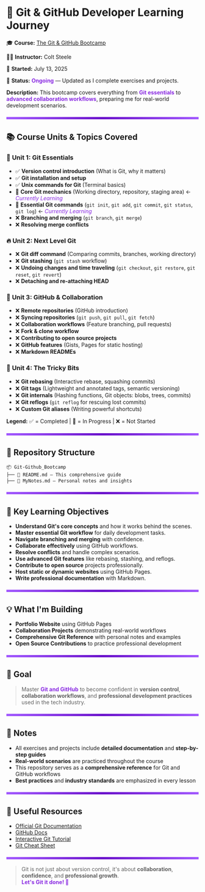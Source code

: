 # 🚀 Git & GitHub Developer Learning Journey

🎓 **Course:** [The Git & GitHub Bootcamp](https://www.udemy.com/course/git-and-github-bootcamp/)

👨‍🏫 **Instructor:** Colt Steele

📅 **Started:** July 13, 2025

📁 **Status:** <span style="color: #8A2BE2;">**Ongoing**</span> — Updated as I complete exercises and projects.

**Description:** This bootcamp covers everything from <span style="color: #8A2BE2;">**Git essentials**</span> to <span style="color: #8A2BE2;">**advanced collaboration workflows**</span>, preparing me for real-world development scenarios.

<img src="purple-divisor.svg" width="100%" height="6" alt="Purple divider">

## 📚 Course Units & Topics Covered

### 🎯 **Unit 1: Git Essentials**
- ✅ **Version control introduction** (What is Git, why it matters)
- ✅ **Git installation and setup**
- ✅ **Unix commands for Git** (Terminal basics)
- 🔄 **Core Git mechanics** (Working directory, repository, staging area) ← <span style="color: #8A2BE2;">*Currently Learning*</span>
- 🔄 **Essential Git commands** (`git init`, `git add`, `git commit`, `git status`, `git log`) ← <span style="color: #8A2BE2;">*Currently Learning*</span>
- ❌ **Branching and merging** (`git branch`, `git merge`)
- ❌ **Resolving merge conflicts**

### 🔥 **Unit 2: Next Level Git**
- ❌ **Git diff command** (Comparing commits, branches, working directory)
- ❌ **Git stashing** (`git stash` workflow)
- ❌ **Undoing changes and time traveling** (`git checkout`, `git restore`, `git reset`, `git revert`)
- ❌ **Detaching and re-attaching HEAD**

### 🤝 **Unit 3: GitHub & Collaboration**
- ❌ **Remote repositories** (GitHub introduction)
- ❌ **Syncing repositories** (`git push`, `git pull`, `git fetch`)
- ❌ **Collaboration workflows** (Feature branching, pull requests)
- ❌ **Fork & clone workflow**
- ❌ **Contributing to open source projects**
- ❌ **GitHub features** (Gists, Pages for static hosting)
- ❌ **Markdown READMEs**

### 🧠 **Unit 4: The Tricky Bits**
- ❌ **Git rebasing** (Interactive rebase, squashing commits)
- ❌ **Git tags** (Lightweight and annotated tags, semantic versioning)
- ❌ **Git internals** (Hashing functions, Git objects: blobs, trees, commits)
- ❌ **Git reflogs** (`git reflog` for rescuing lost commits)
- ❌ **Custom Git aliases** (Writing powerful shortcuts)

**Legend:**
 ✅ = Completed | 🔄 = In Progress | ❌ = Not Started

<img src="purple-divisor.svg" width="100%" height="6" alt="Purple divider">

## 📁 Repository Structure

```plaintext
📦 Git-Github_Bootcamp
├── 📄 README.md – This comprehensive guide
├── 📄 MyNotes.md – Personal notes and insights
```

<img src="purple-divisor.svg" width="100%" height="6" alt="Purple divider">

## 🎯 Key Learning Objectives

- **Understand Git's core concepts** and how it works behind the scenes.
- **Master essential Git workflow** for daily development tasks.
- **Navigate branching and merging** with confidence.
- **Collaborate effectively** using GitHub workflows.
- **Resolve conflicts** and handle complex scenarios.
- **Use advanced Git features** like rebasing, stashing, and reflogs.
- **Contribute to open source** projects professionally.
- **Host static or dynamic websites** using GitHub Pages.
- **Write professional documentation** with Markdown.

<img src="purple-divisor.svg" width="100%" height="6" alt="Purple divider">

## 💡 What I'm Building

- **Portfolio Website** using GitHub Pages
- **Collaboration Projects** demonstrating real-world workflows
- **Comprehensive Git Reference** with personal notes and examples
- **Open Source Contributions** to practice professional development

<img src="purple-divisor.svg" width="100%" height="6" alt="Purple divider">

## 🧠 Goal

> Master <span style="color: #8A2BE2;">**Git and GitHub**</span> to become confident in **version control**, **collaboration workflows**, and **professional development practices** used in the tech industry.

<img src="purple-divisor.svg" width="100%" height="6" alt="Purple divider">

## 📌 Notes

- All exercises and projects include **detailed documentation** and **step-by-step guides**
- **Real-world scenarios** are practiced throughout the course
- This repository serves as a **comprehensive reference** for Git and GitHub workflows
- **Best practices** and **industry standards** are emphasized in every lesson

<img src="purple-divisor.svg" width="100%" height="6" alt="Purple divider">

## 🔗 Useful Resources

- [Official Git Documentation](https://git-scm.com/doc)
- [GitHub Docs](https://docs.github.com/)
- [Interactive Git Tutorial](https://learngitbranching.js.org/)
- [Git Cheat Sheet](https://education.github.com/git-cheat-sheet-education.pdf)

<img src="purple-divisor.svg" width="100%" height="6" alt="Purple divider">

> Git is not just about version control, it's about **collaboration**, **confidence**, and **professional growth**.  
> <span style="color: #8A2BE2;">**Let's Git it done! 🚀**</span>
